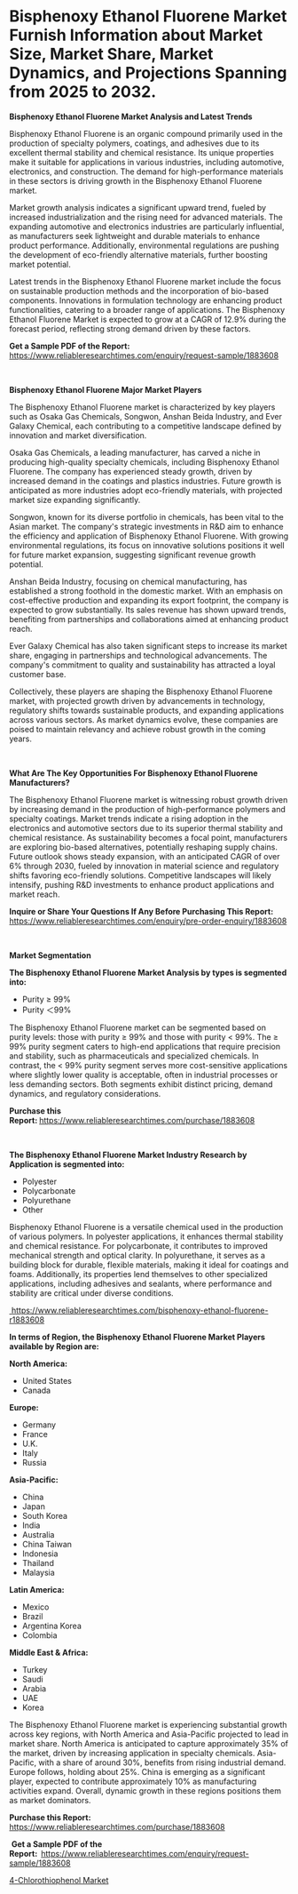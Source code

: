 <p><h1>Bisphenoxy Ethanol Fluorene Market Furnish Information about Market Size, Market Share, Market Dynamics, and Projections Spanning from 2025 to 2032.</h1></p><p><strong>Bisphenoxy Ethanol Fluorene Market Analysis and Latest Trends</strong></p>
<p><p>Bisphenoxy Ethanol Fluorene is an organic compound primarily used in the production of specialty polymers, coatings, and adhesives due to its excellent thermal stability and chemical resistance. Its unique properties make it suitable for applications in various industries, including automotive, electronics, and construction. The demand for high-performance materials in these sectors is driving growth in the Bisphenoxy Ethanol Fluorene market.</p><p>Market growth analysis indicates a significant upward trend, fueled by increased industrialization and the rising need for advanced materials. The expanding automotive and electronics industries are particularly influential, as manufacturers seek lightweight and durable materials to enhance product performance. Additionally, environmental regulations are pushing the development of eco-friendly alternative materials, further boosting market potential.</p><p>Latest trends in the Bisphenoxy Ethanol Fluorene market include the focus on sustainable production methods and the incorporation of bio-based components. Innovations in formulation technology are enhancing product functionalities, catering to a broader range of applications. The Bisphenoxy Ethanol Fluorene Market is expected to grow at a CAGR of 12.9% during the forecast period, reflecting strong demand driven by these factors.</p></p>
<p><strong>Get a Sample PDF of the Report:&nbsp;</strong> <a href="https://www.reliableresearchtimes.com/enquiry/request-sample/1883608?utm_campaign=1940&utm_medium=2&utm_source=Github&utm_content=ia&utm_term=04022025&utm_id=bisphenoxy-ethanol-fluorene">https://www.reliableresearchtimes.com/enquiry/request-sample/1883608</a></p>
<p>&nbsp;</p>
<p><strong>Bisphenoxy Ethanol Fluorene Major Market Players</strong></p>
<p><p>The Bisphenoxy Ethanol Fluorene market is characterized by key players such as Osaka Gas Chemicals, Songwon, Anshan Beida Industry, and Ever Galaxy Chemical, each contributing to a competitive landscape defined by innovation and market diversification.</p><p>Osaka Gas Chemicals, a leading manufacturer, has carved a niche in producing high-quality specialty chemicals, including Bisphenoxy Ethanol Fluorene. The company has experienced steady growth, driven by increased demand in the coatings and plastics industries. Future growth is anticipated as more industries adopt eco-friendly materials, with projected market size expanding significantly.</p><p>Songwon, known for its diverse portfolio in chemicals, has been vital to the Asian market. The company's strategic investments in R&D aim to enhance the efficiency and application of Bisphenoxy Ethanol Fluorene. With growing environmental regulations, its focus on innovative solutions positions it well for future market expansion, suggesting significant revenue growth potential.</p><p>Anshan Beida Industry, focusing on chemical manufacturing, has established a strong foothold in the domestic market. With an emphasis on cost-effective production and expanding its export footprint, the company is expected to grow substantially. Its sales revenue has shown upward trends, benefiting from partnerships and collaborations aimed at enhancing product reach.</p><p>Ever Galaxy Chemical has also taken significant steps to increase its market share, engaging in partnerships and technological advancements. The company's commitment to quality and sustainability has attracted a loyal customer base.</p><p>Collectively, these players are shaping the Bisphenoxy Ethanol Fluorene market, with projected growth driven by advancements in technology, regulatory shifts towards sustainable products, and expanding applications across various sectors. As market dynamics evolve, these companies are poised to maintain relevancy and achieve robust growth in the coming years.</p></p>
<p>&nbsp;</p>
<p><strong>What Are The Key Opportunities For Bisphenoxy Ethanol Fluorene Manufacturers?</strong></p>
<p><p>The Bisphenoxy Ethanol Fluorene market is witnessing robust growth driven by increasing demand in the production of high-performance polymers and specialty coatings. Market trends indicate a rising adoption in the electronics and automotive sectors due to its superior thermal stability and chemical resistance. As sustainability becomes a focal point, manufacturers are exploring bio-based alternatives, potentially reshaping supply chains. Future outlook shows steady expansion, with an anticipated CAGR of over 6% through 2030, fueled by innovation in material science and regulatory shifts favoring eco-friendly solutions. Competitive landscapes will likely intensify, pushing R&D investments to enhance product applications and market reach.</p></p>
<p><strong>Inquire or Share Your Questions If Any Before Purchasing This Report:</strong> <a href="https://www.reliableresearchtimes.com/enquiry/pre-order-enquiry/1883608?utm_campaign=1940&utm_medium=2&utm_source=Github&utm_content=ia&utm_term=04022025&utm_id=bisphenoxy-ethanol-fluorene">https://www.reliableresearchtimes.com/enquiry/pre-order-enquiry/1883608</a></p>
<p>&nbsp;</p>
<p><strong>Market Segmentation</strong></p>
<p><strong>The Bisphenoxy Ethanol Fluorene Market Analysis by types is segmented into:</strong></p>
<p><ul><li>Purity ≥ 99%</li><li>Purity ＜99%</li></ul></p>
<p><p>The Bisphenoxy Ethanol Fluorene market can be segmented based on purity levels: those with purity ≥ 99% and those with purity < 99%. The ≥ 99% purity segment caters to high-end applications that require precision and stability, such as pharmaceuticals and specialized chemicals. In contrast, the < 99% purity segment serves more cost-sensitive applications where slightly lower quality is acceptable, often in industrial processes or less demanding sectors. Both segments exhibit distinct pricing, demand dynamics, and regulatory considerations.</p></p>
<p><strong>Purchase this Report:&nbsp;</strong><a href="https://www.reliableresearchtimes.com/purchase/1883608?utm_campaign=1940&utm_medium=2&utm_source=Github&utm_content=ia&utm_term=04022025&utm_id=bisphenoxy-ethanol-fluorene">https://www.reliableresearchtimes.com/purchase/1883608</a></p>
<p>&nbsp;</p>
<p><strong>The Bisphenoxy Ethanol Fluorene Market Industry Research by Application is segmented into:</strong></p>
<p><ul><li>Polyester</li><li>Polycarbonate</li><li>Polyurethane</li><li>Other</li></ul></p>
<p><p>Bisphenoxy Ethanol Fluorene is a versatile chemical used in the production of various polymers. In polyester applications, it enhances thermal stability and chemical resistance. For polycarbonate, it contributes to improved mechanical strength and optical clarity. In polyurethane, it serves as a building block for durable, flexible materials, making it ideal for coatings and foams. Additionally, its properties lend themselves to other specialized applications, including adhesives and sealants, where performance and stability are critical under diverse conditions.</p></p>
<p><a href="https://www.reliableresearchtimes.com/bisphenoxy-ethanol-fluorene-r1883608?utm_campaign=1940&utm_medium=2&utm_source=Github&utm_content=ia&utm_term=04022025&utm_id=bisphenoxy-ethanol-fluorene">&nbsp;https://www.reliableresearchtimes.com/bisphenoxy-ethanol-fluorene-r1883608</a></p>
<p><strong>In terms of Region, the Bisphenoxy Ethanol Fluorene Market Players available by Region are:</strong></p>
<p>
    <p> <strong> North America: </strong>
        <ul>
            <li>United States</li>
            <li>Canada</li>
        </ul>
        </p> 
    <p> <strong> Europe: </strong>
        <ul>
            <li>Germany</li>
            <li>France</li>
            <li>U.K.</li>
            <li>Italy</li>
            <li>Russia</li>
        </ul>
        </p> 
    <p> <strong> Asia-Pacific: </strong>
        <ul>
            <li>China</li>
            <li>Japan</li>
            <li>South Korea</li>
            <li>India</li>
            <li>Australia</li>
            <li>China Taiwan</li>
            <li>Indonesia</li>
            <li>Thailand</li>
            <li>Malaysia</li>
        </ul>
        </p> 
    <p> <strong> Latin America: </strong>
        <ul>
            <li>Mexico</li>
            <li>Brazil</li>
            <li>Argentina Korea</li>
            <li>Colombia</li>
        </ul>
        </p> 
    <p> <strong> Middle East & Africa: </strong>
        <ul>
            <li>Turkey</li>
            <li>Saudi</li>
            <li>Arabia</li>
            <li>UAE</li>
            <li>Korea</li>
        </ul>
    </p>
    </p>
<p><p>The Bisphenoxy Ethanol Fluorene market is experiencing substantial growth across key regions, with North America and Asia-Pacific projected to lead in market share. North America is anticipated to capture approximately 35% of the market, driven by increasing application in specialty chemicals. Asia-Pacific, with a share of around 30%, benefits from rising industrial demand. Europe follows, holding about 25%. China is emerging as a significant player, expected to contribute approximately 10% as manufacturing activities expand. Overall, dynamic growth in these regions positions them as market dominators.</p></p>
<p><strong>Purchase this Report: </strong><a href="https://www.reliableresearchtimes.com/purchase/1883608?utm_campaign=1940&utm_medium=2&utm_source=Github&utm_content=ia&utm_term=04022025&utm_id=bisphenoxy-ethanol-fluorene">https://www.reliableresearchtimes.com/purchase/1883608</a></p>
<p>&nbsp;<strong>Get a Sample PDF of the Report:&nbsp;&nbsp;</strong><a href="https://www.reliableresearchtimes.com/enquiry/request-sample/1883608?utm_campaign=1940&utm_medium=2&utm_source=Github&utm_content=ia&utm_term=04022025&utm_id=bisphenoxy-ethanol-fluorene">https://www.reliableresearchtimes.com/enquiry/request-sample/1883608</a></p>
<p><strong></strong></p>
<p><p><a href="https://github.com/hgf64gh/Market-Research-Report-List-1/blob/main/4-chlorothiophenol-market.md?utm_campaign=1940&utm_medium=2&utm_source=Github&utm_content=ia&utm_term=04022025&utm_id=bisphenoxy-ethanol-fluorene">4-Chlorothiophenol Market</a></p></p>